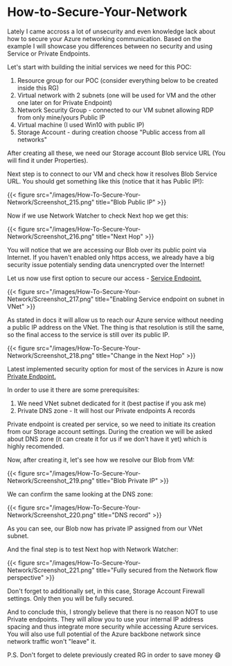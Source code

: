 # How-to-Secure-Your-Network

Lately I came accross a lot of unsecurity and even knowledge lack about how to secure your Azure networking communication. Based on the example I will showcase you differences between no security and using Service or Private Endpoints.
<!--more-->
Let's start with building the initial services we need for this POC:
1. Resource group for our POC (consider everything below to be created inside this RG)
2. Virtual network with 2 subnets (one will be used for VM and the other one later on for Private Endpoint)
3. Network Security Group - connected to our VM subnet allowing RDP from only mine/yours Public IP
4. Virtual machine (I used Win10 with public IP)
5. Storage Account - during creation choose "Public access from all networks"

After creating all these, we need our Storage account Blob service URL (You will find it under Properties).

Next step is to connect to our VM and check how it resolves Blob Service URL. You should get something like this (notice that it has Public IP!):

{{< figure src="/images/How-To-Secure-Your-Network/Screenshot_215.png" title="Blob Public IP" >}}

Now if we use Network Watcher to check Next hop we get this:
 
{{< figure src="/images/How-To-Secure-Your-Network/Screenshot_216.png" title="Next Hop" >}}

You will notice that we are accessing our Blob over its public point via Internet. If you haven't enabled only https access, we already have a big security issue potentialy sending data unencrypted over the Internet!

Let us now use first option to secure our access - [Service Endpoint.](https://docs.microsoft.com/en-us/azure/virtual-network/virtual-network-service-endpoints-overview)

{{< figure src="/images/How-To-Secure-Your-Network/Screenshot_217.png" title="Enabling Service endpoint on subnet in VNet" >}}

As stated in docs it will allow us to reach our Azure service without needing a public IP address on the VNet. The thing is that resolution is still the same, so the final access to the service is still over its public IP.

{{< figure src="/images/How-To-Secure-Your-Network/Screenshot_218.png" title="Change in the Next Hop" >}}

Latest implemented security option for most of the services in Azure is now [Private Endpoint.](https://docs.microsoft.com/en-us/azure/private-link/private-endpoint-overview)

In order to use it there are some prerequisites:
1. We need VNet subnet dedicated for it (best pactise if you ask me)
2. Private DNS zone - It will host our Private endpoints A records

Private endpoint is created per service, so we need to initiate its creation from our Storage account settings. During the creation we will be asked about DNS zone (it can create it for us if we don't have it yet) which is highly recomended.

Now, after creating it, let's see how we resolve our Blob from VM:

{{< figure src="/images/How-To-Secure-Your-Network/Screenshot_219.png" title="Blob Private IP" >}}

We can confirm the same looking at the DNS zone:

{{< figure src="/images/How-To-Secure-Your-Network/Screenshot_220.png" title="DNS record" >}}

As you can see, our Blob now has private IP assigned from our VNet subnet.

And the final step is to test Next hop with Network Watcher:

{{< figure src="/images/How-To-Secure-Your-Network/Screenshot_221.png" title="Fully secured from the Network flow perspective" >}}

Don't forget to additionally set, in this case, Storage Account Firewall settings. Only then you will be fully secured.

And to conclude this, I strongly believe that there is no reason NOT to use Private endpoints. They will allow you to use your internal IP address spacing and thus integrate more security while accessing Azure services. You will also use full potential of the Azure backbone network since network traffic won't "leave" it.

P.S. Don't forget to delete previously created RG in order to save money :smile:

